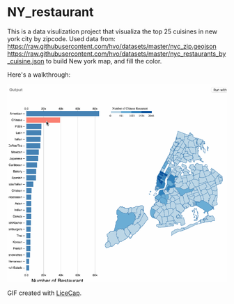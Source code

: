 # NY_restaurant
This is a data visulization project that visualiza the top 25 cuisines in new york city by zipcode.
Used data from:
https://raw.githubusercontent.com/hvo/datasets/master/nyc_zip.geojson
https://raw.githubusercontent.com/hvo/datasets/master/nyc_restaurants_by_cuisine.json
to build New york map, and fill the color.



Here's a walkthrough:

<img src='https://github.com/Hanyuatwork/NY_restaurant/blob/master/NY_restaurant.gif' title='Video Walkthrough' width='' alt='Video Walkthrough' />



GIF created with [LiceCap](http://www.cockos.com/licecap/).
